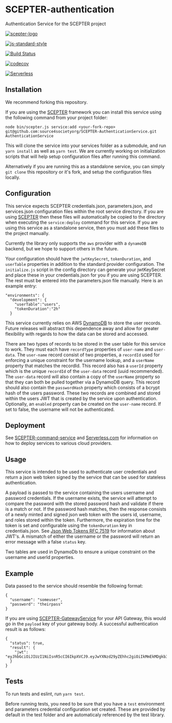 # SCEPTER-authentication
Authentication Service for the SCEPTER project

[![scepter-logo](http://res.cloudinary.com/source-4-society/image/upload/v1514622047/scepter_hzpcqt.png)](https://github.com/source4societyorg/SCEPTER-core)

[![js-standard-style](https://cdn.rawgit.com/standard/standard/master/badge.svg)](http://standardjs.com)

[![Build Status](https://travis-ci.org/source4societyorg/SCEPTER-AuthenticationService.svg?branch=master)](https://travis-ci.org/source4societyorg/SCEPTER-AuthenticationService)

[![codecov](https://codecov.io/gh/source4societyorg/SCEPTER-AuthenticationService/branch/master/graph/badge.svg)](https://codecov.io/gh/source4societyorg/SCEPTER-AuthenticationService)

[![Serverless](http://public.serverless.com/badges/v1.svg)](http://serverless.com)


## Installation

We recommend forking this repository.

If you are using the [SCEPTER](https://www.github.com/source4societyorg/SCEPTER-core) framework you can install this service using the following command from your project folder:

    node bin/scepter.js service:add <your-fork-repo> git@github.com:source4societyorg/SCEPTER-AuthenticationService.git AuthenticationService

This will clone the service into your services folder as a submodule, and run `yarn install` as well as `yarn test`. We are currently working on initialization scripts that will help setup configuration files after running this command. 

Alternatively if you are running this as a standalone service, you can simply `git clone` this repository or it's fork, and setup the configuration files locally.

## Configuration

This service expects SCEPTER credentials.json, parameters.json, and services.json configuration files within the root service directory. If you are using [SCEPTER](https://www.github.com/source4societyorg/SCEPTER-core) then these files will automatically be copied to the directory when executing the `service:deploy` command for this service. If you are using this service as a standalone service, then you must add these files to the project manually.

Currently the library only supports the `aws` provider with a `dynamoDB` backend, but we hope to support others in the future.

Your configuration should have the `jwtKeySecret`, `tokenDuration`, and `userTable` properties in addition to the standard provider configuration. The `initialize.js` script in the config directory can generate your jwtKeySecret and place these in your credentials.json for you if you are using SCEPTER. The rest must be entered into the parameters.json file manually. Here is an example entry:

    "environments": {
      "development": {
        "userTable":"users",
        "tokenDuration":"2h"
      }

This service currently relies on AWS [DynamoDB](https://aws.amazon.com/dynamodb/) to store the user records. Future releases will abstract this dependence away and allow for greater flexibility with regards to how the data can be stored and accessed. 

There are two types of records to be stored in the user table for this service to work. They must each have `recordType` properties of `user-name` and `user-data`. The `user-name` record consist of two properties, a `recordId` used for enforcing a unique constraint for the username lookup, and a `userName` property that matches the recordId. This record also has a `userId` property which is the unique `recordId` of the `user-data` record (uuid recommended). The `user-data` record will also contain a copy of the `userName` property so that they can both be pulled together via a DynamoDB query. This record should also contain the `passwordHash` property which consists of a bcrypt hash of the users password. These two records are combined and stored within the users JWT that is created by the service upon authentication. Optionally, an `enabled` property can be created on the `user-name` record. If set to false, the username will not be authenticated. 

## Deployment

See [SCEPTER-command-service](https://github.com:source4societyorg/SCEPTER-command-service) and [Serverless.com](https://www.serverless.com) for information on how to deploy services to various cloud providers. 

## Usage

This service is intended to be used to authenticate user credentials and return a json web token signed by the service that can be used for stateless authentication.

A payload is passed to the service containing the users username and password credentials. If the username exists, the service will attempt to compare the password with the stored password hash and validate if there is a match or not. If the password hash matches, then the response consists of a newly minted and signed json web token with the users id, username, and roles stored within the token. Furthermore, the expiration time for the token is set and configurable using the `tokenDuration` key in credentials.json. See [Json Web Tokens RFC 7519](https://tools.ietf.org/html/rfc7519) for information about JWT's. A mismatch of either the username or the password will return an error message with a false `status` key.

Two tables are used in DynamoDb to ensure a unique constraint on the username and userId properties.

## Example

Data passed to the service should resemble the following format:

    {
      "username": "someuser", 
      "password": "theirpass" 
    }

If you are using [SCEPTER-GatewayService](https://github.com/source4societyorg/SCEPTER-GatewayService) for your API Gateway, this would go in the `payload` key of your gateway body. A successful authentication result is as follows:

    {
      "status": true,
      "result": {
        "jwt": "eyJhbGciOiJIUzI1NiIsnR5cCI6IkpXVCJ9.eyJwYXNzd29yZEhhc2giOiIkMmEkMDgkb3Bsa28yZW9FQTFLNTZZa2lkQzJ6LkRReHI0YnFjR201V3dIcHh4MW0va3J1Li9UVFhFLjYiLCJ1c2VybmFtZSI6Im5yYWNhZG1pbiIsInJvbGVzIjpbIk5SQUNfQURNSU4iXSwidXNlcklkIjoiMzRjMmJkZDItYTg2My00NDg5LTkyNzQtZmY4Y2JkYjkxZGM2IiwiaWF0IjoxNTEyOTkxNjY2LCJleHAiOjE1MTU1ODM2NjZ9.QDDvZXqO77BvHwX80tdZn4o5IHlS9FD3BwxYqbpxrw"
      }
    }	


## Tests

To run tests and eslint, run `yarn test`.

Before running tests, you need to be sure that you have a `test` environment and parameters credential configuration set created. These are provided by default in the test folder and are automaticaly referenced by the test library.